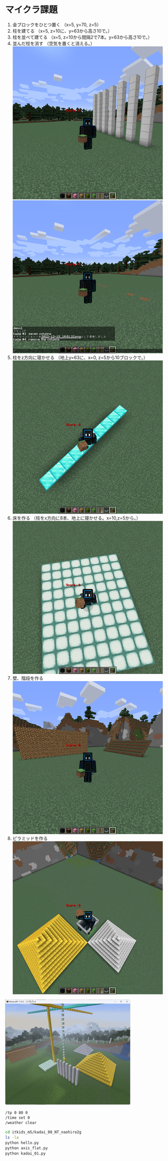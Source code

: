 # マイクラ課題

1. 金ブロックをひとつ置く
（x=5, y=70, z=5）
[](images/pictures/kadai1.png)
2. 柱を建てる
（x=5, z=10に、y=63から高さ10で。）
[](images/pictures/kadai2.png)
3. 柱を並べて建てる
（x=5, z=10から間隔2で7本。y=63から高さ10で。）
[](images/pictures/kadai3.png)
4. 並んだ柱を消す
（空気を置くと消える。）
![](images/pictures/kadai4-1.png)
![](images/pictures/kadai4-2.png)
5. 柱をz方向に寝かせる
（地上y=63に、x=0, z=5から10ブロックで。）
![](images/pictures/kadai5.png)
6. 床を作る
（柱をx方向に8本、地上に寝かせる。x=10,z=5から。）
![](images/pictures/kadai6.png)
7. 壁、階段を作る
![](images/pictures/kadai7.png)
8. ピラミッドを作る
![](images/pictures/kadai8.png)

[<img src="./images/kadai.png" width="400">](./images/kadai.png)

```minecraft
/tp 0 80 0
/time set 0
/weather clear
```

```bash
cd itkids_m5/kadai_00_NT_naohiro2g
ls -la
python hello.py
python axis_flat.py
python kadai_01.py
```
